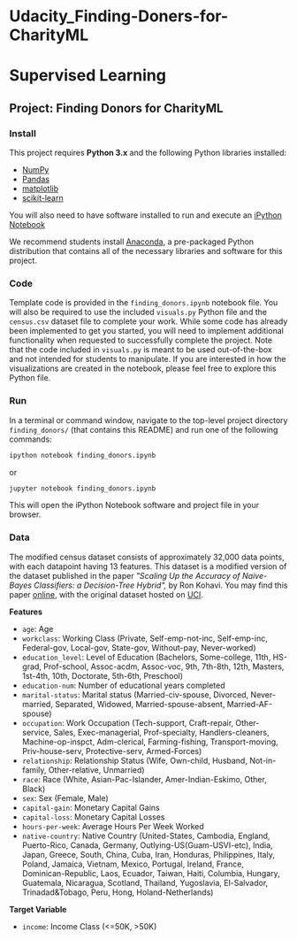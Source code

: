 # Udacity_Finding-Doners-for-CharityML

# Supervised Learning
## Project: Finding Donors for CharityML

### Install

This project requires **Python 3.x** and the following Python libraries installed:

- [NumPy](http://www.numpy.org/)
- [Pandas](http://pandas.pydata.org)
- [matplotlib](http://matplotlib.org/)
- [scikit-learn](http://scikit-learn.org/stable/)

You will also need to have software installed to run and execute an [iPython Notebook](http://ipython.org/notebook.html)

We recommend students install [Anaconda](https://www.continuum.io/downloads), a pre-packaged Python distribution that contains all of the necessary libraries and software for this project. 

### Code

Template code is provided in the `finding_donors.ipynb` notebook file. You will also be required to use the included `visuals.py` Python file and the `census.csv` dataset file to complete your work. While some code has already been implemented to get you started, you will need to implement additional functionality when requested to successfully complete the project. Note that the code included in `visuals.py` is meant to be used out-of-the-box and not intended for students to manipulate. If you are interested in how the visualizations are created in the notebook, please feel free to explore this Python file.

### Run

In a terminal or command window, navigate to the top-level project directory `finding_donors/` (that contains this README) and run one of the following commands:

```bash
ipython notebook finding_donors.ipynb
```  
or
```bash
jupyter notebook finding_donors.ipynb
```

This will open the iPython Notebook software and project file in your browser.

### Data

The modified census dataset consists of approximately 32,000 data points, with each datapoint having 13 features. This dataset is a modified version of the dataset published in the paper *"Scaling Up the Accuracy of Naive-Bayes Classifiers: a Decision-Tree Hybrid",* by Ron Kohavi. You may find this paper [online](https://www.aaai.org/Papers/KDD/1996/KDD96-033.pdf), with the original dataset hosted on [UCI](https://archive.ics.uci.edu/ml/datasets/Census+Income).

**Features**
- `age`: Age
- `workclass`: Working Class (Private, Self-emp-not-inc, Self-emp-inc, Federal-gov, Local-gov, State-gov, Without-pay, Never-worked)
- `education_level`: Level of Education (Bachelors, Some-college, 11th, HS-grad, Prof-school, Assoc-acdm, Assoc-voc, 9th, 7th-8th, 12th, Masters, 1st-4th, 10th, Doctorate, 5th-6th, Preschool)
- `education-num`: Number of educational years completed
- `marital-status`: Marital status (Married-civ-spouse, Divorced, Never-married, Separated, Widowed, Married-spouse-absent, Married-AF-spouse)
- `occupation`: Work Occupation (Tech-support, Craft-repair, Other-service, Sales, Exec-managerial, Prof-specialty, Handlers-cleaners, Machine-op-inspct, Adm-clerical, Farming-fishing, Transport-moving, Priv-house-serv, Protective-serv, Armed-Forces)
- `relationship`: Relationship Status (Wife, Own-child, Husband, Not-in-family, Other-relative, Unmarried)
- `race`: Race (White, Asian-Pac-Islander, Amer-Indian-Eskimo, Other, Black)
- `sex`: Sex (Female, Male)
- `capital-gain`: Monetary Capital Gains
- `capital-loss`: Monetary Capital Losses
- `hours-per-week`: Average Hours Per Week Worked
- `native-country`: Native Country (United-States, Cambodia, England, Puerto-Rico, Canada, Germany, Outlying-US(Guam-USVI-etc), India, Japan, Greece, South, China, Cuba, Iran, Honduras, Philippines, Italy, Poland, Jamaica, Vietnam, Mexico, Portugal, Ireland, France, Dominican-Republic, Laos, Ecuador, Taiwan, Haiti, Columbia, Hungary, Guatemala, Nicaragua, Scotland, Thailand, Yugoslavia, El-Salvador, Trinadad&Tobago, Peru, Hong, Holand-Netherlands)

**Target Variable**
- `income`: Income Class (<=50K, >50K)
